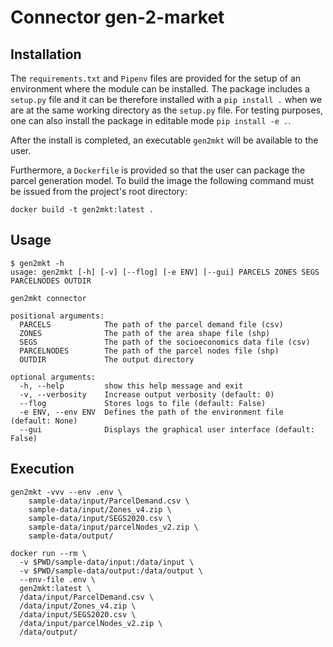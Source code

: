 # Connector gen-2-market

## Installation

The `requirements.txt` and `Pipenv` files are provided for the setup of an environment where the module can be installed. The package includes a `setup.py` file and it can be therefore installed with a `pip install .` when we are at the same working directory as the `setup.py` file. For testing purposes, one can also install the package in editable mode `pip install -e .`.

After the install is completed, an executable `gen2mkt` will be available to the user.

Furthermore, a `Dockerfile` is provided so that the user can package the parcel generation model. To build the image the following command must be issued from the project's root directory:

```
docker build -t gen2mkt:latest .
```

## Usage

```
$ gen2mkt -h
usage: gen2mkt [-h] [-v] [--flog] [-e ENV] [--gui] PARCELS ZONES SEGS PARCELNODES OUTDIR

gen2mkt connector

positional arguments:
  PARCELS            The path of the parcel demand file (csv)
  ZONES              The path of the area shape file (shp)
  SEGS               The path of the socioeconomics data file (csv)
  PARCELNODES        The path of the parcel nodes file (shp)
  OUTDIR             The output directory

optional arguments:
  -h, --help         show this help message and exit
  -v, --verbosity    Increase output verbosity (default: 0)
  --flog             Stores logs to file (default: False)
  -e ENV, --env ENV  Defines the path of the environment file (default: None)
  --gui              Displays the graphical user interface (default: False)
```

## Execution

```
gen2mkt -vvv --env .env \
    sample-data/input/ParcelDemand.csv \
    sample-data/input/Zones_v4.zip \
    sample-data/input/SEGS2020.csv \
    sample-data/input/parcelNodes_v2.zip \
    sample-data/output/
```

```
docker run --rm \
  -v $PWD/sample-data/input:/data/input \
  -v $PWD/sample-data/output:/data/output \
  --env-file .env \
  gen2mkt:latest \
  /data/input/ParcelDemand.csv \
  /data/input/Zones_v4.zip \
  /data/input/SEGS2020.csv \
  /data/input/parcelNodes_v2.zip \
  /data/output/
```
